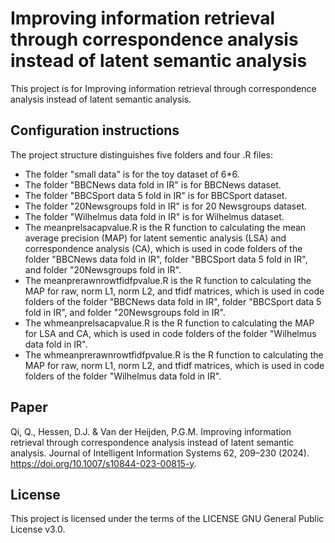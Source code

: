 # Improving information retrieval through correspondence analysis instead of latent semantic analysis
This project is for Improving information retrieval through correspondence analysis instead of latent semantic analysis.

## Configuration instructions
The project structure distinguishes five folders and four .R files:
- The folder "small data" is for the toy dataset of 6*6.
- The folder "BBCNews data fold in IR" is for BBCNews dataset.
- The folder "BBCSport data 5 fold in IR" is for BBCSport dataset.
- The folder "20Newsgroups fold in IR" is for 20 Newsgroups dataset.
- The folder "Wilhelmus data fold in IR" is for Wilhelmus dataset.
- The meanprelsacapvalue.R is the R function to calculating the mean average precision (MAP) for latent sementic analysis (LSA) and correspondence analysis (CA), which is used in code folders of the folder "BBCNews data fold in IR", folder "BBCSport data 5 fold in IR", and folder "20Newsgroups fold in IR".
- The meanprerawnrowtfidfpvalue.R is the R function to calculating the MAP for raw, norm L1, norm L2, and tfidf matrices, which is used in code folders of the folder "BBCNews data fold in IR", folder "BBCSport data 5 fold in IR", and folder "20Newsgroups fold in IR".
- The whmeanprelsacapvalue.R is the R function to calculating the MAP for LSA and CA, which is used in code folders of the folder "Wilhelmus data fold in IR".
- The whmeanprerawnrowtfidfpvalue.R is the R function to calculating the MAP for raw, norm L1, norm L2, and tfidf matrices, which is used in code folders of the folder "Wilhelmus data fold in IR".

## Paper
Qi, Q., Hessen, D.J. & Van der Heijden, P.G.M. Improving information retrieval through correspondence analysis instead of latent semantic analysis. Journal of Intelligent Information Systems 62, 209–230 (2024). https://doi.org/10.1007/s10844-023-00815-y.

## License
This project is licensed under the terms of the LICENSE GNU General Public License v3.0.
